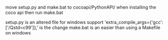 move setup.py and make.bat to cocoapi/PythonAPI/ when installing the coco api
then run make.bat

setup.py is an altered file for windows support
'extra_compile_args={'gcc': ['/Qstd=c99']},' is the change
make.bat is an easier than using a Makefile on windows
